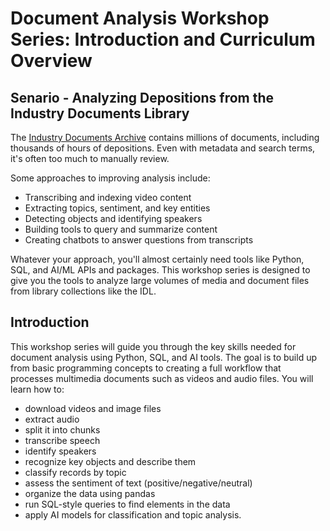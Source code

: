 # Document Analysis Workshop Series: Introduction and Curriculum Overview

## Senario - Analyzing Depositions from the Industry Documents Library

The [Industry Documents Archive](https://www.industrydocuments.ucsf.edu/home/) contains millions of documents, including thousands of hours of depositions. Even with metadata and search terms, it's often too much to manually review.

Some approaches to improving analysis include:

- Transcribing and indexing video content  
- Extracting topics, sentiment, and key entities  
- Detecting objects and identifying speakers  
- Building tools to query and summarize content  
- Creating chatbots to answer questions from transcripts

Whatever your approach, you'll almost certainly need tools like Python, SQL, and AI/ML APIs and packages. This workshop series is designed to give you the tools to analyze large volumes of media and document files from library collections like the IDL. 

## Introduction

This workshop series will guide you through the key skills needed for document analysis using Python, SQL, and AI tools. The goal is to build up from basic programming concepts to creating a full workflow that processes multimedia documents such as videos and audio files. You will learn how to:
* download videos and image files
* extract audio
* split it into chunks
* transcribe speech
* identify speakers
* recognize key objects and describe them
* classify records by topic
* assess the sentiment of text (positive/negative/neutral)
* organize the data using pandas
* run SQL-style queries to find elements in the data
* apply AI models for classification and topic analysis.
